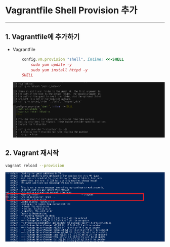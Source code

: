 # Vagrantfile Shell Provision 추가
   
* * *      

## 1. Vagrantfile에 추가하기
- Vagrantfile
    ``` ruby
        config.vm.provision "shell", inline: <<-SHELL
            sudo yum update -y
            sudo yum install httpd -y
        SHELL        
    ```
    ![ex_screenshot](./assets//vagrantfile_shell.png)

## 2. Vagrant 재시작
``` bash
vagrant reload --provision
```
![ex_screenshot](./assets//vagrantfile_shell_up.png)
